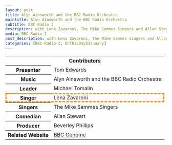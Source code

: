 ```yaml
---
layout: post
title: Alyn Ainsworth and the BBC Radio Orchestra
maintitle: Alyn Ainsworth and the BBC Radio Orchestra
subtitle: BBC Radio 2
description: with Lena Zavaroni, The Mike Sammes Singers and Allan Stewart.
media: BBC Radio 2
post_description: with Lena Zavaroni, The Mike Sammes Singers and Allan Stewart.
categories: [BBC-Radio-2, OnThisDay5January]
---
```


<table id="contributors">
<tr><th colspan="2" class="h2">Contributors</th></tr>
<tr><th>Presenter</th><td>Tom Edwards</td></tr>
<tr><th>Music</th><td>Alyn Ainsworth and the BBC Radio Orchestra</td></tr>
<tr><th>Leader</th><td>Michael Tomalin</td></tr>
<tr style="outline: 4px dashed darkorange; outline-offset: -4px;" id="lz"><th>Singer</th><td>Lena Zavaroni</td></tr>
<tr><th>Singers</th><td>The Mike Sammes Singers</td></tr>
<tr><th>Comedian</th><td>Allan Stewart</td></tr>
<tr><th>Producer</th><td>Beverley Phillips</td></tr>
<tr><th>Related Website</th><td><a href="https://genome.ch.bbc.co.uk/schedules/radio2/1977-01-05#at-22.05">BBC Genome</a></td></tr>
</table>

